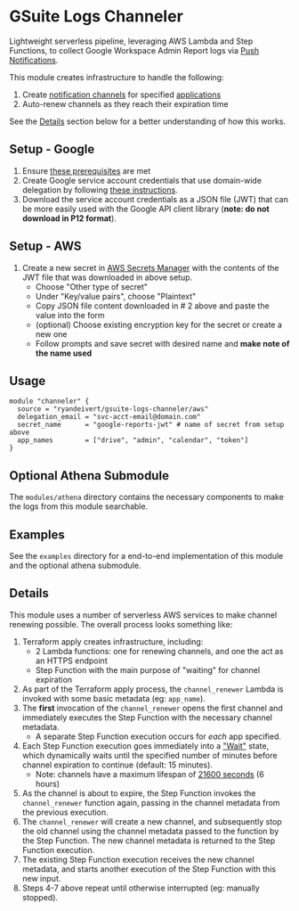 # GSuite Logs Channeler

Lightweight serverless pipeline, leveraging AWS Lambda and Step Functions,
to collect Google Workspace Admin Report logs via [Push Notifications](https://developers.google.com/admin-sdk/reports/v1/guides/push).

This module creates infrastructure to handle the following:
1. Create [notification channels](https://developers.google.com/admin-sdk/reports/v1/guides/push#creating-notification-channels) for specified [applications](https://developers.google.com/admin-sdk/reports/reference/rest/v1/activities/watch#ApplicationName)
2. Auto-renew channels as they reach their expiration time

See the [Details](#details) section below for a better understanding of how this works.

## Setup - Google

1. Ensure [these prerequisites](https://developers.google.com/admin-sdk/reports/v1/guides/prerequisites) are met
2. Create Google service account credentials that use domain-wide delegation by following [these instructions](https://developers.google.com/admin-sdk/reports/v1/guides/delegation).
2. Download the service account credentials as a JSON file (JWT) that can be more easily
used with the Google API client library (**note: do not download in P12 format**).

## Setup - AWS

1. Create a new secret in [AWS Secrets Manager](https://us-east-1.console.aws.amazon.com/secretsmanager/newsecret?region=us-east-1)
with the contents of the JWT file that was downloaded in above setup.
    * Choose "Other type of secret"
    * Under "Key/value pairs", choose "Plaintext"
    * Copy JSON file content downloaded in # 2 above and paste the value into the form
    * (optional) Choose existing encryption key for the secret or create a new one
    * Follow prompts and save secret with desired name and **make note of the name used**

## Usage

```hcl
module "channeler" {
  source = "ryandeivert/gsuite-logs-channeler/aws"
  delegation_email = "svc-acct-email@domain.com"
  secret_name      = "google-reports-jwt" # name of secret from setup above
  app_names        = ["drive", "admin", "calendar", "token"]
}
```

## Optional Athena Submodule

The `modules/athena` directory contains the necessary components to make the logs
from this module searchable.

## Examples

See the `examples` directory for a end-to-end implementation of this module and the
optional athena submodule.

## Details

This module uses a number of serverless AWS services to make channel renewing possible.
The overall process looks something like:

1. Terraform apply creates infrastructure, including:
    * 2 Lambda functions: one for renewing channels, and one the act as an HTTPS endpoint
    * Step Function with the main purpose of "waiting" for channel expiration
2. As part of the Terraform apply process, the `channel_renewer` Lambda is invoked with some
basic metadata (eg: `app_name`).
3. The **first** invocation of the `channel_renewer` opens the first channel and immediately
executes the Step Function with the necessary channel metadata.
    * A separate Step Function execution occurs for _each_ app specified.
4. Each Step Function execution goes immediately into a ["Wait"](https://docs.aws.amazon.com/step-functions/latest/dg/amazon-states-language-wait-state.html) state, which dynamically waits until the specified number of
minutes before channel expiration to continue (default: 15 minutes).
    * Note: channels have a maximum lifespan of [21600 seconds](https://developers.google.com/admin-sdk/reports/v1/guides/push#optional-properties) (6 hours)
5. As the channel is about to expire, the Step Function invokes the `channel_renewer` function
again, passing in the channel metadata from the previous execution.
6. The `channel_renewer` will create a new channel, and subsequently stop the old channel using
the channel metadata passed to the function by the Step Function. The new channel metadata is
returned to the Step Function execution.
7. The existing Step Function execution receives the new channel metadata, and starts another
execution of the Step Function with this new input.
8. Steps 4-7 above repeat until otherwise interrupted (eg: manually stopped).
